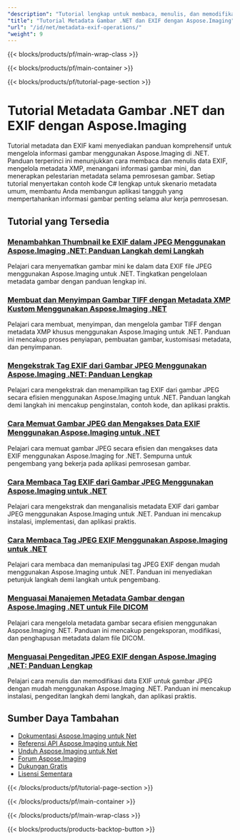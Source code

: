 ```yaml
---
"description": "Tutorial lengkap untuk membaca, menulis, dan memodifikasi metadata gambar dan data EXIF menggunakan Aspose.Imaging untuk .NET."
"title": "Tutorial Metadata Gambar .NET dan EXIF dengan Aspose.Imaging"
"url": "/id/net/metadata-exif-operations/"
"weight": 9
---
```


{{< blocks/products/pf/main-wrap-class >}}

{{< blocks/products/pf/main-container >}}

{{< blocks/products/pf/tutorial-page-section >}}
# Tutorial Metadata Gambar .NET dan EXIF dengan Aspose.Imaging

Tutorial metadata dan EXIF kami menyediakan panduan komprehensif untuk mengelola informasi gambar menggunakan Aspose.Imaging di .NET. Panduan terperinci ini menunjukkan cara membaca dan menulis data EXIF, mengelola metadata XMP, menangani informasi gambar mini, dan menerapkan pelestarian metadata selama pemrosesan gambar. Setiap tutorial menyertakan contoh kode C# lengkap untuk skenario metadata umum, membantu Anda membangun aplikasi tangguh yang mempertahankan informasi gambar penting selama alur kerja pemrosesan.

## Tutorial yang Tersedia

### [Menambahkan Thumbnail ke EXIF dalam JPEG Menggunakan Aspose.Imaging .NET: Panduan Langkah demi Langkah](./aspose-imaging-net-add-thumbnail-exif-jpeg/)
Pelajari cara menyematkan gambar mini ke dalam data EXIF file JPEG menggunakan Aspose.Imaging untuk .NET. Tingkatkan pengelolaan metadata gambar dengan panduan lengkap ini.

### [Membuat dan Menyimpan Gambar TIFF dengan Metadata XMP Kustom Menggunakan Aspose.Imaging .NET](./create-tiff-image-custom-xmp-metadata-aspose-imaging-net/)
Pelajari cara membuat, menyimpan, dan mengelola gambar TIFF dengan metadata XMP khusus menggunakan Aspose.Imaging untuk .NET. Panduan ini mencakup proses penyiapan, pembuatan gambar, kustomisasi metadata, dan penyimpanan.

### [Mengekstrak Tag EXIF dari Gambar JPEG Menggunakan Aspose.Imaging .NET: Panduan Lengkap](./master-jpeg-exif-tag-extraction-aspose-imaging-dotnet/)
Pelajari cara mengekstrak dan menampilkan tag EXIF dari gambar JPEG secara efisien menggunakan Aspose.Imaging untuk .NET. Panduan langkah demi langkah ini mencakup penginstalan, contoh kode, dan aplikasi praktis.

### [Cara Memuat Gambar JPEG dan Mengakses Data EXIF Menggunakan Aspose.Imaging untuk .NET](./load-jpeg-access-exif-aspose-imaging-dotnet/)
Pelajari cara memuat gambar JPEG secara efisien dan mengakses data EXIF menggunakan Aspose.Imaging for .NET. Sempurna untuk pengembang yang bekerja pada aplikasi pemrosesan gambar.

### [Cara Membaca Tag EXIF dari Gambar JPEG Menggunakan Aspose.Imaging untuk .NET](./read-exif-tags-jpeg-using-aspose-imaging-dotnet/)
Pelajari cara mengekstrak dan menganalisis metadata EXIF dari gambar JPEG menggunakan Aspose.Imaging untuk .NET. Panduan ini mencakup instalasi, implementasi, dan aplikasi praktis.

### [Cara Membaca Tag JPEG EXIF Menggunakan Aspose.Imaging untuk .NET](./master-jpeg-exif-tag-aspose-imaging-net/)
Pelajari cara membaca dan memanipulasi tag JPEG EXIF dengan mudah menggunakan Aspose.Imaging untuk .NET. Panduan ini menyediakan petunjuk langkah demi langkah untuk pengembang.

### [Menguasai Manajemen Metadata Gambar dengan Aspose.Imaging .NET untuk File DICOM](./master-image-metadata-management-aspose-imaging-net/)
Pelajari cara mengelola metadata gambar secara efisien menggunakan Aspose.Imaging .NET. Panduan ini mencakup pengeksporan, modifikasi, dan penghapusan metadata dalam file DICOM.

### [Menguasai Pengeditan JPEG EXIF dengan Aspose.Imaging .NET: Panduan Lengkap](./master-jpeg-exif-editing-aspose-imaging-net/)
Pelajari cara menulis dan memodifikasi data EXIF untuk gambar JPEG dengan mudah menggunakan Aspose.Imaging .NET. Panduan ini mencakup instalasi, pengeditan langkah demi langkah, dan aplikasi praktis.

## Sumber Daya Tambahan

- [Dokumentasi Aspose.Imaging untuk Net](https://docs.aspose.com/imaging/net/)
- [Referensi API Aspose.Imaging untuk Net](https://reference.aspose.com/imaging/net/)
- [Unduh Aspose.Imaging untuk Net](https://releases.aspose.com/imaging/net/)
- [Forum Aspose.Imaging](https://forum.aspose.com/c/imaging)
- [Dukungan Gratis](https://forum.aspose.com/)
- [Lisensi Sementara](https://purchase.aspose.com/temporary-license/)

{{< /blocks/products/pf/tutorial-page-section >}}

{{< /blocks/products/pf/main-container >}}

{{< /blocks/products/pf/main-wrap-class >}}

{{< blocks/products/products-backtop-button >}}